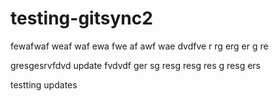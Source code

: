 # testing-gitsync2

fewafwaf
weaf
waf
ewa
fwe
af
awf
wae
dvdfve
r
rg
erg
er
g
re

gresgesrvfdvd
update
fvdvdf
ger
sg
resg
resg
res
g
resg
ers



testting updates
